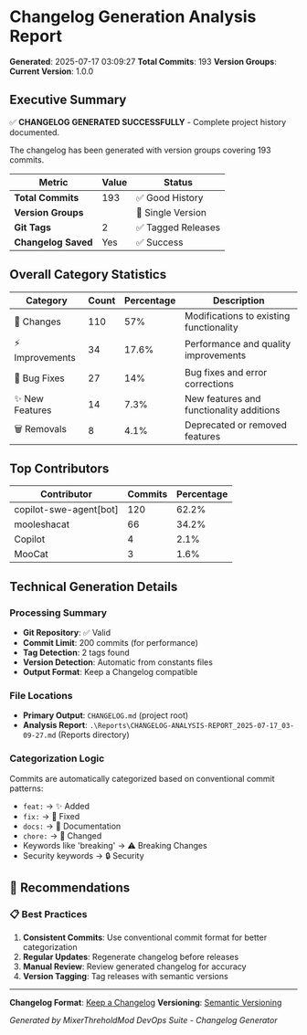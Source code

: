 ﻿# Changelog Generation Analysis Report

**Generated**: 2025-07-17 03:09:27
**Total Commits**: 193
**Version Groups**: 
**Current Version**: 1.0.0

## Executive Summary

✅ **CHANGELOG GENERATED SUCCESSFULLY** - Complete project history documented.

The changelog has been generated with  version groups covering 193 commits.

| Metric | Value | Status |
|--------|-------|--------|
| **Total Commits** | 193 | ✅ Good History |
| **Version Groups** |  | 📝 Single Version |
| **Git Tags** | 2 | ✅ Tagged Releases |
| **Changelog Saved** | Yes | ✅ Success |

## Overall Category Statistics

| Category | Count | Percentage | Description |
|----------|-------|------------|-------------|
| 🔄 Changes | 110 | 57% | Modifications to existing functionality |
| ⚡ Improvements | 34 | 17.6% | Performance and quality improvements |
| 🐛 Bug Fixes | 27 | 14% | Bug fixes and error corrections |
| ✨ New Features | 14 | 7.3% | New features and functionality additions |
| 🗑️ Removals | 8 | 4.1% | Deprecated or removed features |

## Top Contributors

| Contributor | Commits | Percentage |
|-------------|---------|------------|
| copilot-swe-agent[bot] | 120 | 62.2% |
| mooleshacat | 66 | 34.2% |
| Copilot | 4 | 2.1% |
| MooCat | 3 | 1.6% |

## Technical Generation Details

### Processing Summary

- **Git Repository**: ✅ Valid
- **Commit Limit**: 200 commits (for performance)
- **Tag Detection**: 2 tags found
- **Version Detection**: Automatic from constants files
- **Output Format**: Keep a Changelog compatible

### File Locations

- **Primary Output**: ``CHANGELOG.md`` (project root)
- **Analysis Report**: ``.\Reports\CHANGELOG-ANALYSIS-REPORT_2025-07-17_03-09-27.md`` (Reports directory)

### Categorization Logic

Commits are automatically categorized based on conventional commit patterns:

- ``feat:`` → ✨ Added
- ``fix:`` → 🐛 Fixed
- ``docs:`` → 📝 Documentation
- ``chore:`` → 🔄 Changed
- Keywords like 'breaking' → ⚠️ Breaking Changes
- Security keywords → 🔒 Security

## 🎯 Recommendations

### 📋 Best Practices

1. **Consistent Commits**: Use conventional commit format for better categorization
2. **Regular Updates**: Regenerate changelog before releases
3. **Manual Review**: Review generated changelog for accuracy
4. **Version Tagging**: Tag releases with semantic versions

---

**Changelog Format**: [Keep a Changelog](https://keepachangelog.com/)
**Versioning**: [Semantic Versioning](https://semver.org/)

*Generated by MixerThreholdMod DevOps Suite - Changelog Generator*
